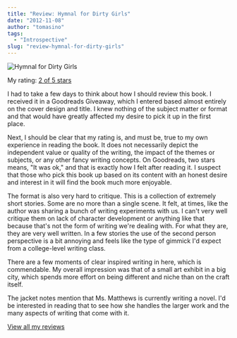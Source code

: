 ```yaml
---
title: "Review: Hymnal for Dirty Girls"
date: "2012-11-08"
author: "tomasino"
tags:
  - "Introspective"
slug: "review-hymnal-for-dirty-girls"
---
```


![Hymnal for Dirty Girls](https://d.gr-assets.com/books/1344437918m/15805962.jpg)

My rating: [2 of 5 stars][]

I had to take a few days to think about how I should review this book. I
received it in a Goodreads Giveaway, which I entered based almost
entirely on the cover design and title. I knew nothing of the subject
matter or format and that would have greatly affected my desire to pick
it up in the first place.

Next, I should be clear that my rating is, and must be, true to my own
experience in reading the book. It does not necessarily depict the
independent value or quality of the writing, the impact of the themes or
subjects, or any other fancy writing concepts. On Goodreads, two stars
means, "It was ok," and that is exactly how I felt after reading it. I
suspect that those who pick this book up based on its content with an
honest desire and interest in it will find the book much more enjoyable.

The format is also very hard to critique. This is a collection of
extremely short stories. Some are no more than a single scene. It felt,
at times, like the author was sharing a bunch of writing experiments
with us. I can't very well critique them on lack of character
development or anything like that because that's not the form of writing
we're dealing with. For what they are, they are very well written. In a
few stories the use of the second person perspective is a bit annoying
and feels like the type of gimmick I'd expect from a college-level
writing class.

There are a few moments of clear inspired writing in here, which is
commendable. My overall impression was that of a small art exhibit in a
big city, which spends more effort on being different and niche than on
the craft itself.

The jacket notes mention that Ms. Matthews is currently writing a novel.
I'd be interested in reading that to see how she handles the larger work
and the many aspects of writing that come with it.

[View all my reviews][2 of 5 stars]

  [Rebekah Matthews]: https://www.goodreads.com/author/show/5353324
  [2 of 5 stars]: https://www.goodreads.com/review/show/413416501
